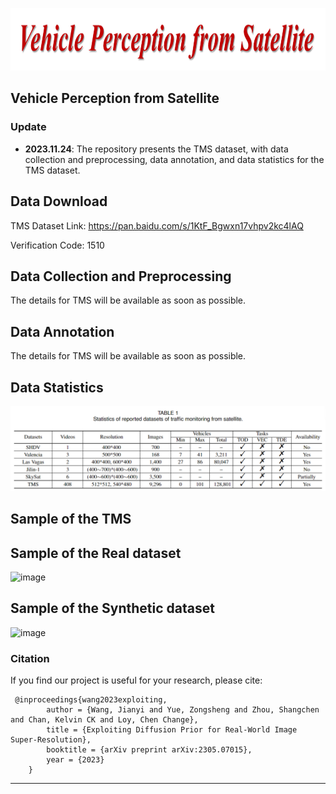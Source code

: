 
<p align="center">
  <img src="https://github.com/Chenxi1510/Remote-sensing-Image-Compression/blob/main/Image/TPAMI.png" height=100>
</p>




## Vehicle Perception from Satellite

### Update  
- **2023.11.24**: 
The repository presents the TMS dataset, with data collection and preprocessing, data annotation, and data statistics for the TMS dataset.


## Data Download  
 
 TMS Dataset Link: https://pan.baidu.com/s/1KtF_Bgwxn17vhpv2kc4lAQ

 
Verification Code: 1510 

## Data Collection and Preprocessing
The details for TMS will be available as soon as possible.

## Data Annotation
The details for TMS will be available as soon as possible.

 
## Data Statistics

![image](https://github.com/Chenxi1510/Remote-sensing-Image-Compression/blob/main/Image/tmfs.png)

## Sample of the TMS

## Sample of the Real dataset
  
![image](https://github.com/Chenxi1510/Remote-sensing-Image-Compression/blob/main/Image/Real.png)


## Sample of the Synthetic dataset

![image](https://github.com/Chenxi1510/Remote-sensing-Image-Compression/blob/main/Image/Synthetic.png)




### Citation

If you find our project is useful for your research, please cite:
```
 @inproceedings{wang2023exploiting,
        author = {Wang, Jianyi and Yue, Zongsheng and Zhou, Shangchen and Chan, Kelvin CK and Loy, Chen Change},
        title = {Exploiting Diffusion Prior for Real-World Image Super-Resolution},
        booktitle = {arXiv preprint arXiv:2305.07015},
        year = {2023}
    }
```
---
<script type="text/javascript" id="clustrmaps" src="//clustrmaps.com/map_v2.js?d=M73LRR9yV1e9jPW6i9Wu4I78dJwcyGM2j8o7o6wMotQ&cl=ffffff&w=a"></script>






